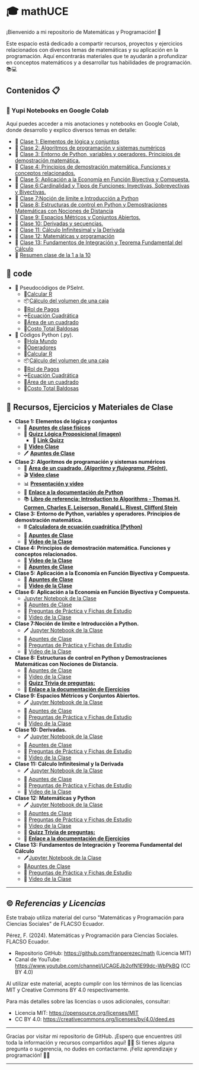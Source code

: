 # 🎓 mathUCE

¡Bienvenido a mi repositorio de Matemáticas y Programación! 🌟

Este espacio está dedicado a compartir recursos, proyectos y ejercicios relacionados con diversos temas de matemáticas y su aplicación en la programación. Aquí encontrarás materiales que te ayudarán a profundizar en conceptos matemáticos y a desarrollar tus habilidades de programación. 📚💻

## Contenidos 📋

### 🚀 Yupi Notebooks en Google Colab
Aquí puedes acceder a mis anotaciones y notebooks en Google Colab, donde desarrollo y explico diversos temas en detalle:

- 📘 [Clase 1: Elementos de lógica y conjuntos](https://colab.research.google.com/drive/1WM1DmwbYZyG_MsNX_RS2F9-Ziu2Ztk7E?usp=sharing)
- 📗 [Clase 2: Algoritmos de programación y sistemas numéricos](https://colab.research.google.com/drive/1uak1bLzAZaGPKGPULJDu187l2RbVgqFg?usp=sharing)
- 📙 [Clase 3: Entorno de Python, variables y operadores. Principios de demostración matemática.](https://colab.research.google.com/drive/1ptOXscHnfDlRChT3GL0OnFdX-uPkuuKR?usp=sharing)
- 📕 [Clase 4: Principios de demostración matemática. Funciones y conceptos relacionados.](https://colab.research.google.com/drive/1LAEJCxBwBwiAxuBAYTzN7WKM8ZZm4hoz?usp=sharing)
- 📒 [Clase 5: Aplicación a la Economía en Función Biyectiva y Compuesta.](https://colab.research.google.com/drive/1vex3ouK6kpzNl105hSn1qOj7VJrUTKwU?usp=sharing)
- 📘 [Clase 6:Cardinalidad y Tipos de Funciones: Inyectivas, Sobreyectivas y Biyectivas.](https://colab.research.google.com/drive/1e5Iv4va5WfT24Q0uStcoRfGFze_toPFT?usp=sharing)
- 📗 [Clase 7:Noción de límite e  Introducción a Python](https://colab.research.google.com/drive/1Dahhcdei8pLVG51moKnll-nF4-swC8DN?usp=sharing)
- 📙 [Clase 8: Estructuras de control en Python y Demostraciones Matemáticas con Nociones de Distancia](https://colab.research.google.com/drive/1WPIYkq7f-qZyTCiisAVe-ing0EnyhnQT?usp=sharing)
- 📕 [Clase 9: Espacios Métricos y Conjuntos Abiertos.](https://colab.research.google.com/drive/1Yn91uj3cFLr7u_qQZPiArMUaBzon2Lo7?usp=sharing)
- 📒 [Clase 10: Derivadas y secuencias.](https://colab.research.google.com/drive/1acP7shHDGoVrzTjKKU67o_3kuoiuFtG3?usp=sharing)
- 📘 [Clase 11: Cálculo Infinitesimal y la Derivada](https://colab.research.google.com/drive/1qUi7W8SCCGAMLUoeE9kSf7KBdoS-T-uG?usp=sharing)
- 📗 [Clase 12: Matemáticas y programación](https://colab.research.google.com/drive/1dQbMSpeFzDnjgKSekESQn_QYYoMfExWk?usp=sharing)
- 📘 [Clase 13: Fundamentos de Integración y Teorema Fundamental del Cálculo](https://colab.research.google.com/drive/1H7GWDR8-SyEYcJC-kvNKa1qdmDBKOuUK?usp=sharing)
- 📒 [Resumen clase de la 1 a la 10](https://colab.research.google.com/drive/1hX76cpTqTwyEGC5z_WAdCiORO7J2RjYF?usp=sharing1)
## 📜 code
   - 🔢 Pseudocódigos de PSeInt.
      - 📐[Calcular R](https://uceedu-my.sharepoint.com/:u:/g/personal/rcordonez_uce_edu_ec/EbvXE0Th709Jkiegwehwb-IBnzQ5DY-oX_Pj7C1aIdmATQ?e=WQqUKw)
      - 📦[Cálculo del volumen de una caja](https://uceedu-my.sharepoint.com/:u:/g/personal/rcordonez_uce_edu_ec/EfbOB6iPvh1Ns9sho6G3wDYBSZLLf9tMNtrlmlo-IJ9Enw?e=laQTBk)
      - 🧾[Rol de Pagos](https://uceedu-my.sharepoint.com/:u:/g/personal/rcordonez_uce_edu_ec/EXwPV81PdpJNhYon116ZFrYBAK45RDfMZ2RiBuU-dYaAzA?e=Y0R3A2)
      - ➗[Ecuación Cuadrática](https://uceedu-my.sharepoint.com/:u:/g/personal/rcordonez_uce_edu_ec/EQpeQ0-HNN1EnCPLUj23J8sBUK6A_vuuj1I9puBYR8SewA?e=L86x5b)
      - 📐[Área de un cuadrado](https://drive.google.com/file/d/1Bu5FCC2hTUWZwPvMd1jvqwqXcj5kxLJ5/view?usp=drivesdk)
      - 🤑[Costo Total Baldosas](https://drive.google.com/file/d/19PsQ98yg4yZHeAWfwhC8T-iJ4cMFNMQs/view?usp=sharing)
   - 🐍 Códigos Python (.py).
      - 👋[Hola Mundo](https://drive.google.com/file/d/1U-6t97Vv38DHU_QT7rdk2Mhv1yob48Fv/view?usp=sharing)
      - 🔣[Operadores](https://drive.google.com/file/d/1PMGHXVUXKE2Fqt9XNBFwfDh-mFctzygD/view?usp=sharing)
      - 📐[Calcular R](https://uceedu-my.sharepoint.com/:u:/g/personal/rcordonez_uce_edu_ec/EX-heBBe3WdDp0anAP35eGIBs2vURWSbAUQcuo4dEtHzsg?e=LfpiFL)
      - 📦[Cálculo del volumen de una caja](https://uceedu-my.sharepoint.com/:u:/g/personal/rcordonez_uce_edu_ec/EaYXL-dEkWJKuvnlQgxgz9YBQ1JGOHHDhv0C0scO_gLW9g?e=CbXpzc)
      - 🧾[Rol de Pagos](https://uceedu-my.sharepoint.com/:u:/g/personal/rcordonez_uce_edu_ec/EckgbmbJRTtNpTW8QZVTwcoBhS8iqxfKOvBFptWMP4v0tg?e=fwvFIc)
      - ➗[Ecuación Cuadrática](https://uceedu-my.sharepoint.com/:u:/g/personal/rcordonez_uce_edu_ec/ETVasUQ1ab9Ej9O79_uLNOgBY_pMBTrIY_nICrMh2IMpag?e=6AkogG)
      - 📐[Área de un cuadrado](https://drive.google.com/file/d/1xPUvLXzjpbwB6zZBYygGCTeWMmbqbn1P/view?usp=sharing)
      - 🤑[Costo Total Baldosas](https://drive.google.com/file/d/1chUYoOikY3WASwdgC3ZeMccnUW9BbG8z/view?usp=sharing)
     

## 📂 Recursos, Ejercicios y Materiales de Clase
- **Clase 1: Elementos de lógica y conjuntos**
   - 📝 [**Apuntes de clase físicos**](https://drive.google.com/file/d/1Br20mbJnQzNoA3llcEIx_GdxqoSFEwf2/view?usp=drivesdk)
   - 🧩 [**Quizz Lógica Proposicional (imagen)**](https://drive.google.com/file/d/1CJCZynQctQiprCMqE6QglmlnQ2kFjHg-/view?usp=drivesdk)
      - 🔗 [**Link Quizz**](https://quizizz.com/join?gc=82817068)
   - 🎥 [**Video Clase**](https://m.youtube.com/watch?v=xhAM6WZEtoo&feature=youtu.be)
   - 🖊️ <a href="https://miro.com/app/board/uXjVK5MP8Ms=/?share_link_id=136644180414" target="_blank">**Apuntes de Clase**</a>
- **Clase 2: Algoritmos de programación y sistemas numéricos**
   - 📐 [**Área de un cuadrado, *(Algoritmo y flujograma, PSeInt)*.**](https://drive.google.com/file/d/1Bu5FCC2hTUWZwPvMd1jvqwqXcj5kxLJ5/view?usp=drivesdk)
   - 🎬 [**Video clase**](https://m.youtube.com/watch?v=_J5YGdlDBjg&t=13s)
   - 📊 [**Presentación y video**](https://drive.google.com/file/d/1y3y1xnctcV9tdFtEgJ1SSmA2bP_Lhihq/view?usp=drive_link)
   - 📜 [**Enlace a la documentación de Python**](https://docs.python.org/)
   - 📚 [**Libro de referencia: Introduction to Algorithms - Thomas H. Cormen, Charles E. Leiserson, Ronald L. Rivest, Clifford Stein**](https://mitpress.mit.edu/9780262033848/introduction-to-algorithms/)
- **Clase 3: Entorno de Python, variables y operadores. Principios de demostración matemática.**
   - 🖩 [**Calculadora de ecuación cuadrática (Python)**](https://drive.google.com/file/d/1mkkFBoCYoCKQsvNBUxdVBmrHkqksri3U/view?usp=sharing)
   - 📝 [**Apuntes de Clase**](https://miro.com/app/board/uXjVK4TstJw=/?share_link_id=226237045822)
   - 🎥 [**Video de la Clase**](https://youtu.be/16GR6LGy8FA)
- **Clase 4: Principios de demostración matemática. Funciones y conceptos relacionados.**
   - 🎥 [**Video de la Clase**](https://www.youtube.com/watch?v=-5FVWy3q3Pk)
   - 📝 [**Apuntes de Clase**](https://miro.com/app/board/uXjVK33kH5U=/?share_link_id=552062232434)
- **Clase 5: Aplicación a la Economía en Función Biyectiva y Compuesta.**
   - 📝 [**Apuntes de Clase**](https://miro.com/app/board/uXjVK3CJUh0=/?share_link_id=654874216577)
   - 🎥 [**Video de la Clase**](https://youtu.be/b7RG6Ha9EEg)
- **Clase 6: Aplicación a la Economía en Función Biyectiva y Compuesta.**
   - [Jupyter Notebook de la Clase](ENLACE_AL_JUPYTER_NOTEBOOK)
   - 📝 [Apuntes de Clase](ENLACE_A_LOS_APUNTES)
   - 🧩 [Preguntas de Práctica y Fichas de Estudio](ENLACE_A_PREGUNTAS_Y_FICHAS)
   - 🎥 [Video de la Clase](ENLACE_AL_VIDEO)
- **Clase 7:Noción de límite e Introducción a Python.**
   - 🖊️ [Jupyter Notebook de la Clase](ENLACE_AL_JUPYTER_NOTEBOOK)
   - 📝 [Apuntes de Clase](ENLACE_A_LOS_APUNTES)
   - 🧩 [Preguntas de Práctica y Fichas de Estudio](ENLACE_A_PREGUNTAS_Y_FICHAS)
   - 🎥 [Video de la Clase](ENLACE_AL_VIDEO)
- **Clase 8: Estructuras de control en Python y Demostraciones Matemáticas con Nociones de Distancia.**
   - 📝 [Apuntes de Clase](https://miro.com/app/board/uXjVK2LAIg0=/?share_link_id=410190506766)
   - 🎥 [Video de la Clase](https://youtu.be/daANB61CkFo)
   - 🧩 [**Quizz Trivia de preguntas:**](https://www.google.com/url?q=https%3A%2F%2Fquizizz.com%2Fjoin%3Fgc%3D82331842)
   - 📜 [**Enlace a la documentación de Ejercicios**](https://www.google.com/url?q=https%3A%2F%2Fdocs.google.com%2Fdocument%2Fd%2F1b24vx-Vvag3_uIA0HJwZNVtibJxaRJYu%2Fedit%3Fusp%3Dsharing%26ouid%3D116005172411177802920%26rtpof%3Dtrue%26sd%3Dtrue)
- **Clase 9: Espacios Métricos y Conjuntos Abiertos.**
   - 🖊️ [Jupyter Notebook de la Clase](ENLACE_AL_JUPYTER_NOTEBOOK)
   - 📝 [Apuntes de Clase](ENLACE_A_LOS_APUNTES)
   - 🧩 [Preguntas de Práctica y Fichas de Estudio](ENLACE_A_PREGUNTAS_Y_FICHAS)
   - 🎥 [Video de la Clase](ENLACE_AL_VIDEO)
- **Clase 10: Derivadas.**
   - 🖊️ [Jupyter Notebook de la Clase](ENLACE_AL_JUPYTER_NOTEBOOK)
   - 📝 [Apuntes de Clase](ENLACE_A_LOS_APUNTES)
   - 🧩 [Preguntas de Práctica y Fichas de Estudio](ENLACE_A_PREGUNTAS_Y_FICHAS)
   - 🎥 [Video de la Clase](ENLACE_AL_VIDEO)
- **Clase 11: Cálculo Infinitesimal y la Derivada**
   - 🖊️ [Jupyter Notebook de la Clase](ENLACE_AL_JUPYTER_NOTEBOOK)
   - 📝 [Apuntes de Clase](ENLACE_A_LOS_APUNTES)
   - 🧩 [Preguntas de Práctica y Fichas de Estudio](ENLACE_A_PREGUNTAS_Y_FICHAS)
   - 🎥 [Video de la Clase](ENLACE_AL_VIDEO)
-  **Clase 12: Matemáticas y Python**
   - 🖊️ [Jupyter Notebook de la Clase](ENLACE_AL_JUPYTER_NOTEBOOK)
   - 📝 [Apuntes de Clase](ENLACE_A_LOS_APUNTES)
   - 🧩 [Preguntas de Práctica y Fichas de Estudio](ENLACE_A_PREGUNTAS_Y_FICHAS)
   - 🎥 [Video de la Clase](ENLACE_AL_VIDEO)
   - 🧩 [**Quizz Trivia de preguntas:**](https://forms.office.com/Pages/ResponsePage.aspx?id=Ky6ljCAddEKaE7127MuB0WmrgZ-mmRtEi-2s6S4d62ZUMUtEV1UyWlg5SFg3RzI0SzZaUlpXU0ZDTi4u)
   - 📜 [**Enlace a la documentación de Ejercicios**](https://docs.google.com/document/d/1wkEC4kuVhMFbxyuQiczjXSc7tTcyKuiQ/edit?usp=sharing&ouid=116005172411177802920&rtpof=true&sd=true)
-  **Clase 13: Fundamentos de Integración y Teorema Fundamental del Cálculo**
   - 🖊️[Jupyter Notebook de la Clase](ENLACE_AL_JUPYTER_NOTEBOOK)
   - 📝[Apuntes de Clase](ENLACE_A_LOS_APUNTES)
   - 🧩 [Preguntas de Práctica y Fichas de Estudio](ENLACE_A_PREGUNTAS_Y_FICHAS)
   - 🎥 [Video de la Clase](ENLACE_AL_VIDEO)

---
## ©️ ***Referencias y Licencias***

Este trabajo utiliza material del curso "Matemáticas y Programación para Ciencias Sociales" de FLACSO Ecuador.

Pérez, F. (2024). Matemáticas y Programación para Ciencias Sociales. FLACSO Ecuador.
- Repositorio GitHub: https://github.com/franperezec/math (Licencia MIT)
- Canal de YouTube: https://www.youtube.com/channel/UCAGEJb2ofN1E99dc-WbPkBQ (CC BY 4.0)

Al utilizar este material, acepto cumplir con los términos de las licencias MIT y Creative Commons BY 4.0 respectivamente.

Para más detalles sobre las licencias o usos adicionales, consultar:
- Licencia MIT: https://opensource.org/licenses/MIT
- CC BY 4.0: https://creativecommons.org/licenses/by/4.0/deed.es
---

Gracias por visitar mi repositorio de GitHub. ¡Espero que encuentres útil toda la información y recursos compartidos aquí! 🌈✨ Si tienes alguna pregunta o sugerencia, no dudes en contactarme. ¡Feliz aprendizaje y programación! 🚀😊

---
